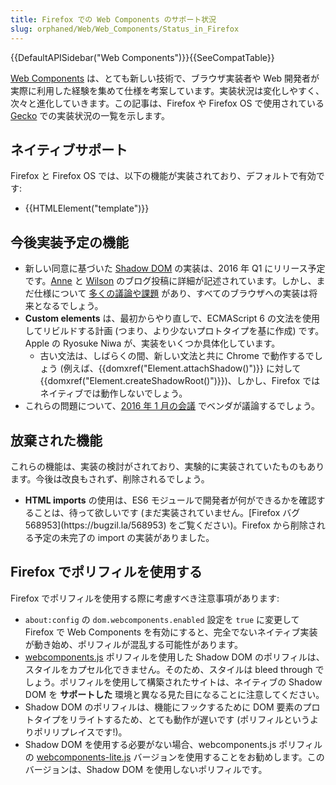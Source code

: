 ```yaml
---
title: Firefox での Web Components のサポート状況
slug: orphaned/Web/Web_Components/Status_in_Firefox
---
```


{{DefaultAPISidebar("Web Components")}}{{SeeCompatTable}}

[Web Components](/docs/Web/Web_Components) は、とても新しい技術で、ブラウザ実装者や Web 開発者が実際に利用した経験を集めて仕様を考案しています。実装状況は変化しやすく、次々と進化していきます。この記事は、Firefox や Firefox OS で使用されている [Gecko](/docs/Mozilla/Gecko) での実装状況の一覧を示します。

<div class="blob instapaper_body" id="readme"><article class="markdown-body entry-content"><h2 id="ネイティブサポート">ネイティブサポート</h2><p>Firefox と Firefox OS では、以下の機能が実装されており、デフォルトで有効です:</p><ul><li>{{HTMLElement("template")}}</li></ul><h2 id="今後実装予定の機能">今後実装予定の機能</h2><ul><li>新しい同意に基づいた <a href="/docs/Web/API/Web_components/Shadow_DOM">Shadow DOM</a> の実装は、2016 年 Q1 にリリース予定です。<a href="https://annevankesteren.nl/2015/07/shadow-dom-custom-elements-update">Anne</a> と <a href="https://hacks.mozilla.org/2015/06/the-state-of-web-components/">Wilson</a> のブログ投稿に詳細が記述されています。しかし、まだ仕様について <a href="https://github.com/w3c/webcomponents/labels/shadow-dom">多くの議論や課題</a> があり、すべてのブラウザへの実装は将来となるでしょう。</li><li><strong>Custom elements</strong> は、最初からやり直しで、ECMAScript 6 の文法を使用してリビルドする計画 (つまり、より少ないプロトタイプを基に作成) です。Apple の Ryosuke Niwa が、実装をいくつか具体化しています。<ul><li>古い文法は、しばらくの間、新しい文法と共に Chrome で動作するでしょう (例えば、{{domxref("Element.attachShadow()")}} に対して {{domxref("Element.createShadowRoot()")}})、しかし、Firefox ではネイティブでは動作しないでしょう。</li></ul></li><li>これらの問題について、<a href="https://github.com/w3c/WebPlatformWG/blob/gh-pages/meetings/29janWC.md">2016 年 1 月の会議</a> でベンダが議論するでしょう。</li></ul><h2 id="放棄された機能">放棄された機能</h2><p>これらの機能は、実装の検討がされており、実験的に実装されていたものもあります。今後は改良もされず、削除されるでしょう。</p><ul><li><strong>HTML imports</strong> の使用は、ES6 モジュールで開発者が何ができるかを確認することは、待って欲しいです (まだ実装されていません。[Firefox バグ 568953](https://bugzil.la/568953) をご覧ください)。Firefox から削除される予定の未完了の import の実装がありました。</li></ul><h2 id="Firefox_でポリフィルを使用する">Firefox でポリフィルを使用する</h2><p>Firefox でポリフィルを使用する際に考慮すべき注意事項があります:</p><ul><li><code>about:config</code> の <code>dom.webcomponents.enabled</code> 設定を <code>true</code> に変更して Firefox で Web Components を有効にすると、完全でないネイティブ実装が動き始め、ポリフィルが混乱する可能性があります。</li><li><a href="https://github.com/webcomponents/webcomponentsjs">webcomponents.js</a> ポリフィルを使用した Shadow DOM のポリフィルは、スタイルをカプセル化できません。そのため、スタイルは bleed through でしょう。ポリフィルを使用して構築されたサイトは、ネイティブの Shadow DOM を <strong>サポートした</strong> 環境と異なる見た目になることに注意してください。</li><li>Shadow DOM のポリフィルは、機能にフックするために DOM 要素のプロトタイプをリライトするため、とても動作が遅いです (ポリフィルというよりポリリプレイスです!)。</li><li>Shadow DOM を使用する必要がない場合、webcomponents.js ポリフィルの <a href="https://github.com/webcomponents/webcomponentsjs">webcomponents-lite.js</a> バージョンを使用することをお勧めします。このバージョンは、Shadow DOM を使用しないポリフィルです。</li></ul></article></div>
